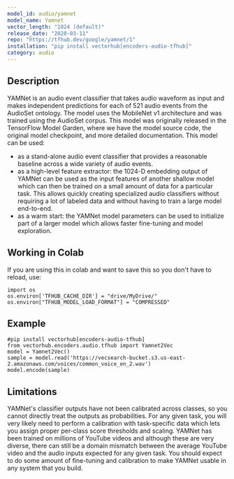 ```yaml
---
model_id: audio/yamnet
model_name: Yamnet 
vector_length: "1024 (default)"
release_date: "2020-03-11"
repo: "https://tfhub.dev/google/yamnet/1"
installation: "pip install vectorhub[encoders-audio-tfhub]"
category: audio
---
```


## Description

YAMNet is an audio event classifier that takes audio waveform as input and makes independent predictions for each 
of 521 audio events from the AudioSet ontology. The model uses the MobileNet v1 architecture and was trained using 
the AudioSet corpus. This model was originally released in the TensorFlow Model Garden, where we have the model 
source code, the original model checkpoint, and more detailed documentation.
This model can be used: 

- as a stand-alone audio event classifier that provides a reasonable baseline across a wide variety of audio events.
- as a high-level feature extractor: the 1024-D embedding output of YAMNet can be used as the input features of another shallow model which can then be trained on a small amount of data for a particular task. This allows quickly creating specialized audio classifiers without requiring a lot of labeled data and without having to train a large model end-to-end.
- as a warm start: the YAMNet model parameters can be used to initialize part of a larger model which allows faster fine-tuning and model exploration.

## Working in Colab

If you are using this in colab and want to save this so you don't have to reload, use: 

```
import os 
os.environ['TFHUB_CACHE_DIR'] = "drive/MyDrive/"
os.environ["TFHUB_MODEL_LOAD_FORMAT"] = "COMPRESSED"
```

## Example

```
#pip install vectorhub[encoders-audio-tfhub]
from vectorhub.encoders.audio.tfhub import Yamnet2Vec
model = Yamnet2Vec()
sample = model.read('https://vecsearch-bucket.s3.us-east-2.amazonaws.com/voices/common_voice_en_2.wav')
model.encode(sample)
```

## Limitations

YAMNet's classifier outputs have not been calibrated across classes, so you cannot directly treat 
the outputs as probabilities. For any given task, you will very likely need to perform a calibration with task-specific data 
which lets you assign proper per-class score thresholds and scaling.
YAMNet has been trained on millions of YouTube videos and although these are very diverse, there can still be a domain mismatch 
between the average YouTube video and the audio inputs expected for any given task. You should expect to do some amount of 
fine-tuning and calibration to make YAMNet usable in any system that you build.
